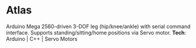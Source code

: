 # Atlas
Arduino Mega 2560-driven 3-DOF leg (hip/knee/ankle) with serial command interface. Supports standing/sitting/home positions via Servo motor.   **Tech**: Arduino | C++ | Servo Motors   
